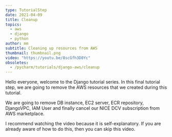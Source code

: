 ```yaml
---
type: TutorialStep
date: 2021-04-09
title: Cleanup
topics:
  - aws
  - django
  - python
author: mm
subtitle: Cleaning up resources from AWS
thumbnail: thumbnail.png
video: "https://youtu.be/8scGfh3D0Yc"
obsoletes:
  - /pycharm/tutorials/django-aws/cleanup
---
```


Hello everyone, welcome to the Django tutorial series. In this final tutorial step, we are going to remove the AWS resources that we created during this tutorial.

We are going to remove DB instance, EC2 server, ECR repository, DjangoVPC, IAM User and
finally cancel our NICE DCV subscription from AWS marketplace.

I recommend watching the video because it is self-explanatory. If you are already aware of how to do this, then you can skip this video.
